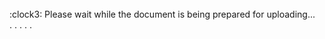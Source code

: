 <br />
:clock3: Please wait while the document is being prepared for uploading... 
<br />
.
.
.
.
.
